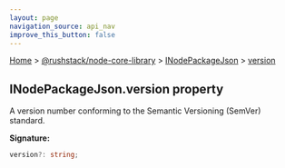 ```yaml
---
layout: page
navigation_source: api_nav
improve_this_button: false
---
```



[Home](./index.md) &gt; [@rushstack/node-core-library](./node-core-library.md) &gt; [INodePackageJson](./node-core-library.inodepackagejson.md) &gt; [version](./node-core-library.inodepackagejson.version.md)

## INodePackageJson.version property

A version number conforming to the Semantic Versioning (SemVer) standard.

<b>Signature:</b>

```typescript
version?: string;
```
